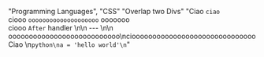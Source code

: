 "Programming Languages", "CSS"
"Overlap two Divs"
"Ciao `ciao`<br>ciooo `oooooooooooooooooooo` ooooooo<br>ciooo `After` handler \n\n --- \n\n ooooooooooooooooooooooooooo\ncioooooooooooooooooooooooooooooo Ciao \n```python\na = 'hello world'\n```"
